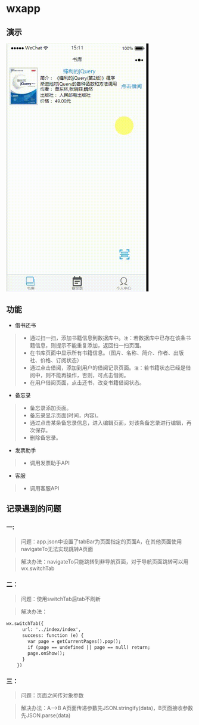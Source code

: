 # wxapp
## 演示
![](showtime.gif)
## 功能
* 借书还书
> * 通过扫一扫，添加书籍信息到数据库中。`注`：若数据库中已存在该条书籍信息，则提示不能重复添加，返回扫一扫页面。
> * 在书库页面中显示所有书籍信息。（图片、名称、简介、作者、出版社、价格、订阅状态）
> * 通过点击借阅，添加到用户的借阅记录页面。`注`：若书籍状态已经是借阅中，则不能再操作，否则，可点击借阅。
> * 在用户借阅页面，点击还书，改变书籍借阅状态。
 
* 备忘录
> * 备忘录添加页面。
> * 备忘录显示页面(时间，内容)。
> * 通过点击某条备忘录信息，进入编辑页面，对该条备忘录进行编辑，再次保存。
> * 删除备忘录。

* 发票助手
> * 调用发票助手API

* 客服
> * 调用客服API
## 记录遇到的问题
### 一:
> 问题：app.json中设置了tabBar为页面指定的页面A，在其他页面使用navigateTo无法实现跳转A页面

> 解决办法：navigateTo只能跳转到非导航页面，对于导航页面跳转可以用wx.switchTab
### 二：
> 问题：使用switchTab后tab不刷新

> 解决办法：
```
wx.switchTab({  
      url: '../index/index',  
      success: function (e) {  
        var page = getCurrentPages().pop();  
        if (page == undefined || page == null) return;  
        page.onShow();  
      }  
    })
```
### 三：
> 问题：页面之间传对象参数

> 解决办法：A-->B A页面传递参数先JSON.stringify(data)，B页面接收参数先JSON.parse(data)


